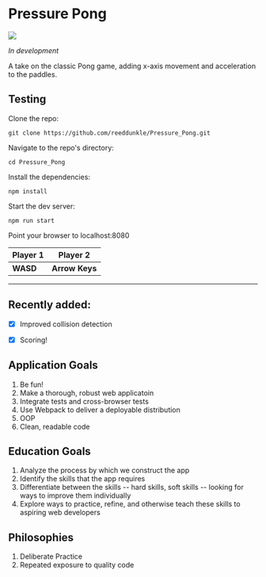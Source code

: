 # Pressure Pong

<img src="http://i.imgur.com/wDzXXXD.gif" />

*In development*

A take on the classic Pong game, adding x-axis movement and acceleration to the paddles.

Testing
----

Clone the repo:

```
git clone https://github.com/reeddunkle/Pressure_Pong.git
```

Navigate to the repo's directory:

```
cd Pressure_Pong
```

Install the dependencies:

```
npm install
```

Start the dev server:

```
npm run start
```

Point your browser to localhost:8080

| Player 1  | Player 2  |
|-----------|-----------|
| **WASD**  | **Arrow Keys**  |


----

## Recently added:

- [X] Improved collision detection
- [X] Scoring!


## Application Goals

1. Be fun!
2. Make a thorough, robust web applicatoin
2. Integrate tests and cross-browser tests
3. Use Webpack to deliver a deployable distribution
4. OOP
5. Clean, readable code

## Education Goals

1. Analyze the process by which we construct the app
2. Identify the skills that the app requires
3. Differentiate between the skills -- hard skills, soft skills -- looking for ways to improve them individually
4. Explore ways to practice, refine, and otherwise teach these skills to aspiring web developers

## Philosophies

1. Deliberate Practice
2. Repeated exposure to quality code
